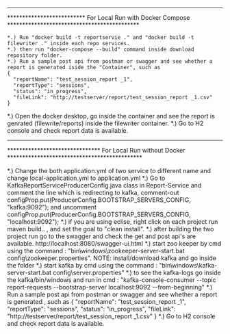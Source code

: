 **********************************************************************************************************

************************** For Local Run with Docker Compose ********************************************
    
    *.) Run "docker build -t reportservie ." and "docker build -t filewriter ." inside each repo services.
	*.) then run "docker-compose --build" command inside download repository folder.
    *.) Run a sample post api from postman or swagger and see whether a report is generated iside the "Container", such as
    {
      "reportName": "test_session_report _1",
      "reportType": "sessions",
      "status": "in_progress",
      "fileLink": "http://testserver/report/test_session_report _1.csv"
    }
  *.) Open the docker desktop, go inside the container and see the report is genrated (filewrite/reports) inside the filewriter container.
  *.) Go to H2 console and check report data is available.


**********************************************************************************************************

******************************* For Local Run without Docker *********************************************

  *.) Change the both application.yml of two service to different name and change local-application.yml to application.yml
  *.) Go to KafkaReportServiceProducerConfig.java class in Report-Service and comment the line which is redirecting to kafka,
    comment-out configProp.put(ProducerConfig.BOOTSTRAP_SERVERS_CONFIG, "kafka:9092"); and uncomment configProp.put(ProducerConfig.BOOTSTRAP_SERVERS_CONFIG, "localhost:9092");
  *.) if you are using eclise, right click on each project run maven build.. , and set the goal to "clean install".
  *.) after building the two project run go to the swagger and check the get and post api's are available. http://localhost:8080/swagger-ui.html
  *.) start zoo keeper by cmd using the command : "bin\windows\zookeeper-server-start.bat config\zookeeper.properties". NOTE: install/download kafka and go inside the folder
  *.) start kafka by cmd using the command : "bin\windows\kafka-server-start.bat config\server.properties"
  *.) to see the kafka-logs go inside the kafka/bin/windows and run in cmd : "kafka-console-consumer --topic report-requests --bootstrap-server localhost:9092 --from-beginning"
  *.) Run a sample post api from postman or swagger and see whether a report is generated , such as
    {
      "reportName": "test_session_report _1",
      "reportType": "sessions",
      "status": "in_progress",
      "fileLink": "http://testserver/report/test_session_report _1.csv"
    }
  *.) Go to H2 console and check report data is available.

 
